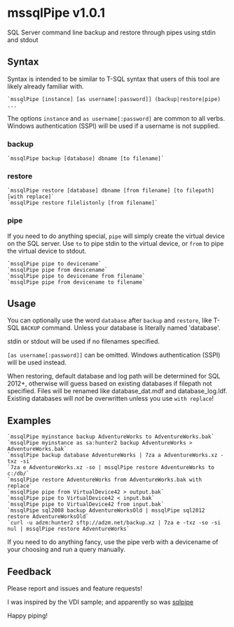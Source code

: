 # mssqlPipe v1.0.1

SQL Server command line backup and restore through pipes using stdin and stdout

## Syntax

Syntax is intended to be similar to T-SQL syntax that users of this tool are likely already familiar with.

	`mssqlPipe [instance] [as username[:password]] (backup|restore|pipe) ... `
	
The options `instance` and `as username[:password]` are common to all verbs. Windows authentication (SSPI) will be used if a username is not supplied.

### backup

    `mssqlPipe backup [database] dbname [to filename]`
	
### restore

    `mssqlPipe restore [database] dbname [from filename] [to filepath] [with replace]`
    `mssqlPipe restore filelistonly [from filename]`	

### pipe

If you need to do anything special, `pipe` will simply create the virtual device on the SQL server. Use `to` to pipe stdin to the virtual device, or `from` to pipe the virtual device to stdout.

    `mssqlPipe pipe to devicename`
    `mssqlPipe pipe from devicename`
    `mssqlPipe pipe to devicename from filename`
    `mssqlPipe pipe from devicename to filename`

## Usage

You can optionally use the word `database` after `backup` and `restore`, like T-SQL `BACKUP` command. Unless your database is literally named 'database'.

stdin or stdout will be used if no filenames specified.

`[as username[:password]]` can be omitted. Windows authentication (SSPI) will be used instead.

When restoring, default database and log path will be determined for SQL 2012+, otherwise will guess based on existing databases if filepath not specified. Files will be renamed like database_dat.mdf and database_log.ldf. Existing databases will _not_ be overwritten unless you use `with replace`!

## Examples

    `mssqlPipe myinstance backup AdventureWorks to AdventureWorks.bak`
    `mssqlPipe myinstance as sa:hunter2 backup AdventureWorks > AdventureWorks.bak`
    `mssqlPipe backup database AdventureWorks | 7za a AdventureWorks.xz -txz -si`
    `7za e AdventureWorks.xz -so | mssqlPipe restore AdventureWorks to c:/db/`
    `mssqlPipe restore AdventureWorks from AdventureWorks.bak with replace`
    `mssqlPipe pipe from VirtualDevice42 > output.bak`
    `mssqlPipe pipe to VirtualDevice42 < input.bak`
    `mssqlPipe pipe to VirtualDevice42 from input.bak`
    `mssqlPipe sql2008 backup AdventureWorksOld | mssqlPipe sql2012 restore AdventureWorksOld`
    `curl -u adzm:hunter2 sftp://adzm.net/backup.xz | 7za e -txz -so -si nul | mssqlPipe restore AdventureWorks`

If you need to do anything fancy, use the pipe verb with a devicename of your choosing and run a query manually.

## Feedback

Please report and issues and feature requests!

I was inspired by the VDI sample; and apparently so was [sqlpipe](https://github.com/duncansmart/sqlpipe)

Happy piping!